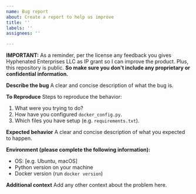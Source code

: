 ```yaml
---
name: Bug report
about: Create a report to help us improve
title: ''
labels: ''
assignees: ''

---
```


**IMPORTANT:** As a reminder, per the license any feedback you gives Hyphenated Enterprises LLC as IP grant so I can improve the product. Plus, this repository is public. **So make sure you don't include any proprietary or confidential information.**

**Describe the bug**
A clear and concise description of what the bug is.

**To Reproduce**
Steps to reproduce the behavior:
1. What were you trying to do?
2. How have you configured `docker_config.py`.
2. Which files you have setup (e.g. `requirements.txt`).


**Expected behavior**
A clear and concise description of what you expected to happen.

**Environment (please complete the following information):**
 - OS: [e.g. Ubuntu, macOS]
 - Python version on your machine
 - Docker version (run `docker version`)

**Additional context**
Add any other context about the problem here.
